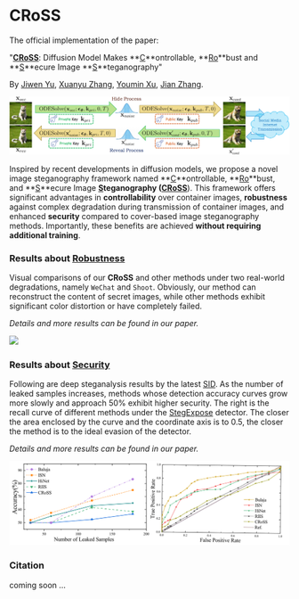 # CRoSS

The official implementation of the paper:

"**<u>CRoSS</u>**: Diffusion Model Makes **<u>C</u>**ontrollable, **<u>Ro</u>**bust and **<u>S</u>**ecure Image **<u>S</u>**teganography"

By [Jiwen Yu](https://vvictoryuki.github.io/website/), [Xuanyu Zhang](https://villa.jianzhang.tech/people/xuanyu-zhang-%E5%BC%A0%E8%BD%A9%E5%AE%87/), [Youmin Xu](https://zirconium2159.github.io/), [Jian Zhang](https://jianzhang.tech/).

![](./method-cross-v2_00.png)

Inspired by recent developments in diffusion models, we propose a novel image steganography framework named **<u>C</u>**ontrollable, **<u>Ro</u>**bust, and **<u>S</u>**ecure Image **<u>S</u>**teganography (**<u>CRoSS</u>**). This framework offers significant advantages in **controllability** over container images, **robustness** against complex degradation during transmission of container images, and enhanced **security** compared to cover-based image steganography methods. Importantly, these benefits are achieved **without requiring additional training**.

### Results about <u>Robustness</u> 

Visual comparisons of our **CRoSS** and other methods under two real-world degradations, namely `WeChat` and `Shoot`. Obviously, our method can reconstruct the content of secret images, while other methods exhibit significant color distortion or have completely failed. 

*Details and more results can be found in our paper.*

![](./robust_00.png)

### Results about <u>Security</u> 

Following are deep steganalysis results by the latest [SID](http://www.ws.binghamton.edu/fridrich/research/Scale-1.12.16.pdf). As the number of leaked samples increases, methods whose detection accuracy curves grow more slowly and approach $50\%$ exhibit higher security. The right is the recall curve of different methods under the [StegExpose](https://arxiv.org/pdf/1410.6656v1.pdf) detector. The closer the area enclosed by the curve and the coordinate axis is to 0.5, the closer the method is to the ideal evasion of the detector. 

*Details and more results can be found in our paper.*

![](./security.png)

### Citation

coming soon ...
